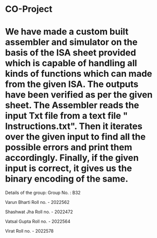 # CO-Project
# We have made a custom built assembler and simulator on the basis of the ISA sheet provided which is capable of handling all kinds of functions which can made from the given ISA. The outputs have been verified as per the given sheet. The Assembler reads the input Txt file from a text file " Instructions.txt". Then it iterates over the given input to find all the possible errors and print them accordingly. Finally, if the given input is correct, it gives us the binary encoding of the same. 

Details of the group: 
Group No. : B32

Varun Bharti 
Roll no. - 2022562 

Shashwat Jha 
Roll no. - 2022472

Vatsal Gupta 
Roll no. - 2022564

Virat 
Roll no. - 2022578
